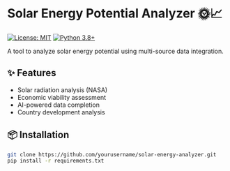 # Solar Energy Potential Analyzer 🌞📈

[![License: MIT](https://img.shields.io/badge/License-MIT-yellow.svg)](https://opensource.org/licenses/MIT)
[![Python 3.8+](https://img.shields.io/badge/Python-3.8%2B-blue.svg)](https://www.python.org/)

A tool to analyze solar energy potential using multi-source data integration.

## ✨ Features
- Solar radiation analysis (NASA)
- Economic viability assessment
- AI-powered data completion
- Country development analysis

## 📦 Installation
```bash
git clone https://github.com/yourusername/solar-energy-analyzer.git
pip install -r requirements.txt
